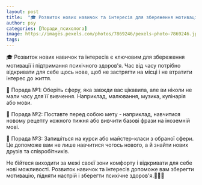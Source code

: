 ```yaml
---
layout: post
title:  "🎓 Розвиток нових навичок та інтересів для збереження мотивації."
author: psy
categories: [Поради_психолога]
image: https://images.pexels.com/photos/7869246/pexels-photo-7869246.jpeg?auto=compress&cs=tinysrgb&fit=crop&h=627&w=1200
tags: 
---
```


🎓 Розвиток нових навичок та інтересів є ключовим для збереження мотивації і підтримання психічного здоров'я. Час від часу потрібно відкривати для себе щось нове, щоб не застрягти на місці і не втратити інтерес до життя.

🌟 Порада №1: Оберіть сферу, яка завжди вас цікавила, але ви ніколи не мали часу для її вивчення. Наприклад, малювання, музика, кулінарія або мови.

🌟 Порада №2: Поставте перед собою мету - наприклад, навчитися новому рецепту кожного тижня або вивчити базові фрази на іноземній мові.

🌟 Порада №3: Запишіться на курси або майстер-класи з обраної сфери. Це допоможе вам не лише навчитися чогось нового, а й знайти нових друзів та співробітників.

Не бійтеся виходити за межі своєї зони комфорту і відкривати для себе нові можливості. Розвиток навичок та інтересів допоможе вам зберегти мотивацію, підняти настрій і зберегти психічне здоров'я.🌈🌱🌺


